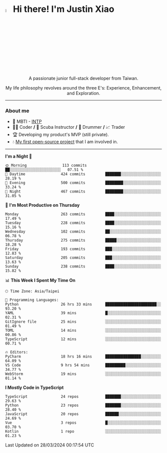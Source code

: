 # <img src="https://media.giphy.com/media/hvRJCLFzcasrR4ia7z/giphy.gif" width="5%">Hi there! I'm Justin Xiao
<p align="center">A passionate junior full-stack developer from Taiwan.  </p>
<p align="center">My life philosophy revolves around the three E's: Experience, Enhancement, and Exploration.</p>

---
### About me
- 👀 MBTI - [INTP](https://www.16personalities.com/intp-personality)
- 👨‍💻 Coder **/** 🤿 Scuba Instructor **/** 🥁 Drummer **/** 📈 Trader
- 🏆 Developing my product's MVP (still private).
- 💧 [My first open-source project](https://github.com/Game-as-a-Service/Game-Lobby-Web) that I am involved in.

---
<!--START_SECTION:waka-->
**I'm a Night 🦉** 

```text
🌞 Morning                113 commits         ██░░░░░░░░░░░░░░░░░░░░░░░   07.51 % 
🌆 Daytime                424 commits         ███████░░░░░░░░░░░░░░░░░░   28.19 % 
🌃 Evening                500 commits         ████████░░░░░░░░░░░░░░░░░   33.24 % 
🌙 Night                  467 commits         ████████░░░░░░░░░░░░░░░░░   31.05 % 
```
📅 **I'm Most Productive on Thursday** 

```text
Monday                   263 commits         ████░░░░░░░░░░░░░░░░░░░░░   17.49 % 
Tuesday                  228 commits         ████░░░░░░░░░░░░░░░░░░░░░   15.16 % 
Wednesday                102 commits         ██░░░░░░░░░░░░░░░░░░░░░░░   06.78 % 
Thursday                 275 commits         █████░░░░░░░░░░░░░░░░░░░░   18.28 % 
Friday                   193 commits         ███░░░░░░░░░░░░░░░░░░░░░░   12.83 % 
Saturday                 205 commits         ███░░░░░░░░░░░░░░░░░░░░░░   13.63 % 
Sunday                   238 commits         ████░░░░░░░░░░░░░░░░░░░░░   15.82 % 
```


📊 **This Week I Spent My Time On** 

```text
🕑︎ Time Zone: Asia/Taipei

💬 Programming Languages: 
Python                   26 hrs 33 mins      ███████████████████████░░   93.20 % 
YAML                     39 mins             █░░░░░░░░░░░░░░░░░░░░░░░░   02.31 % 
GitIgnore file           25 mins             ░░░░░░░░░░░░░░░░░░░░░░░░░   01.49 % 
TOML                     14 mins             ░░░░░░░░░░░░░░░░░░░░░░░░░   00.86 % 
TypeScript               12 mins             ░░░░░░░░░░░░░░░░░░░░░░░░░   00.71 % 

🔥 Editors: 
PyCharm                  18 hrs 16 mins      ████████████████░░░░░░░░░   64.09 % 
VS Code                  9 hrs 54 mins       █████████░░░░░░░░░░░░░░░░   34.77 % 
WebStorm                 19 mins             ░░░░░░░░░░░░░░░░░░░░░░░░░   01.14 % 
```

**I Mostly Code in TypeScript** 

```text
TypeScript               24 repos            ███████░░░░░░░░░░░░░░░░░░   29.63 % 
Python                   23 repos            ███████░░░░░░░░░░░░░░░░░░   28.40 % 
JavaScript               20 repos            ██████░░░░░░░░░░░░░░░░░░░   24.69 % 
Vue                      3 repos             █░░░░░░░░░░░░░░░░░░░░░░░░   03.70 % 
Kotlin                   1 repo              ░░░░░░░░░░░░░░░░░░░░░░░░░   01.23 % 
```




 Last Updated on 28/03/2024 00:17:54 UTC
<!--END_SECTION:waka-->
